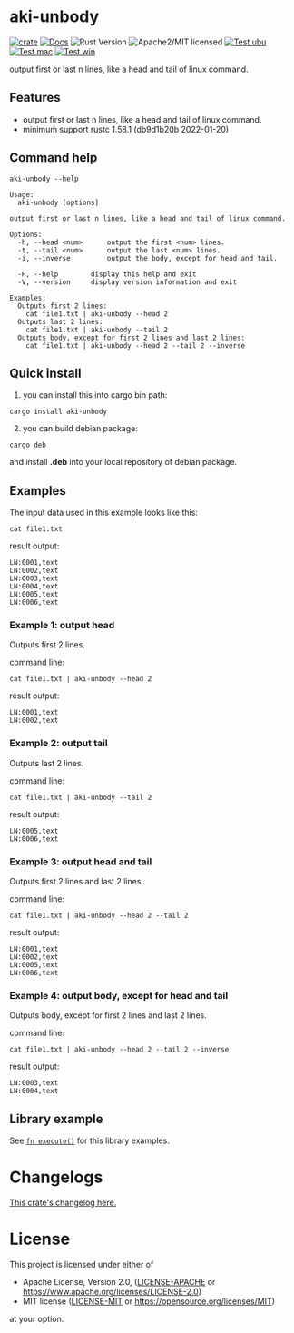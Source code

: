 # aki-unbody

[![crate][crate-image]][crate-link]
[![Docs][docs-image]][docs-link]
![Rust Version][rustc-image]
![Apache2/MIT licensed][license-image]
[![Test ubu][test-ubuntu-image]][test-ubuntu-link]
[![Test mac][test-windows-image]][test-windows-link]
[![Test win][test-macos-image]][test-macos-link]

output first or last n lines, like a head and tail of linux command.

## Features

- output first or last n lines, like a head and tail of linux command.
- minimum support rustc 1.58.1 (db9d1b20b 2022-01-20)

## Command help

```
aki-unbody --help
```

```
Usage:
  aki-unbody [options]

output first or last n lines, like a head and tail of linux command.

Options:
  -h, --head <num>      output the first <num> lines.
  -t, --tail <num>      output the last <num> lines.
  -i, --inverse         output the body, except for head and tail.

  -H, --help        display this help and exit
  -V, --version     display version information and exit

Examples:
  Outputs first 2 lines:
    cat file1.txt | aki-unbody --head 2
  Outputs last 2 lines:
    cat file1.txt | aki-unbody --tail 2
  Outputs body, except for first 2 lines and last 2 lines:
    cat file1.txt | aki-unbody --head 2 --tail 2 --inverse
```

## Quick install

1. you can install this into cargo bin path:

```
cargo install aki-unbody
```

2. you can build debian package:

```
cargo deb
```

and install **.deb** into your local repository of debian package.

## Examples

The input data used in this example looks like this:

```
cat file1.txt
```

result output:
```
LN:0001,text
LN:0002,text
LN:0003,text
LN:0004,text
LN:0005,text
LN:0006,text
```

### Example 1: output head

Outputs first 2 lines.

command line:
```
cat file1.txt | aki-unbody --head 2
```

result output:
```
LN:0001,text
LN:0002,text
```

### Example 2: output tail

Outputs last 2 lines.

command line:
```
cat file1.txt | aki-unbody --tail 2
```

result output:
```
LN:0005,text
LN:0006,text
```

### Example 3: output head and tail

Outputs first 2 lines and last 2 lines.

command line:
```
cat file1.txt | aki-unbody --head 2 --tail 2
```

result output:
```
LN:0001,text
LN:0002,text
LN:0005,text
LN:0006,text
```

### Example 4: output body, except for head and tail

Outputs body, except for first 2 lines and last 2 lines.

command line:
```
cat file1.txt | aki-unbody --head 2 --tail 2 --inverse
```

result output:
```
LN:0003,text
LN:0004,text
```

## Library example

See [`fn execute()`] for this library examples.

[`fn execute()`]: crate::execute

# Changelogs

[This crate's changelog here.](https://github.com/aki-akaguma/aki-unbody/blob/main/CHANGELOG.md)

# License

This project is licensed under either of

 * Apache License, Version 2.0, ([LICENSE-APACHE](LICENSE-APACHE) or
   https://www.apache.org/licenses/LICENSE-2.0)
 * MIT license ([LICENSE-MIT](LICENSE-MIT) or
   https://opensource.org/licenses/MIT)

at your option.

[//]: # (badges)

[crate-image]: https://img.shields.io/crates/v/aki-unbody.svg
[crate-link]: https://crates.io/crates/aki-unbody
[docs-image]: https://docs.rs/aki-unbody/badge.svg
[docs-link]: https://docs.rs/aki-unbody/
[rustc-image]: https://img.shields.io/badge/rustc-1.58+-blue.svg
[license-image]: https://img.shields.io/badge/license-Apache2.0/MIT-blue.svg
[test-ubuntu-image]: https://github.com/aki-akaguma/aki-unbody/actions/workflows/test-ubuntu.yml/badge.svg
[test-ubuntu-link]: https://github.com/aki-akaguma/aki-unbody/actions/workflows/test-ubuntu.yml
[test-macos-image]: https://github.com/aki-akaguma/aki-unbody/actions/workflows/test-macos.yml/badge.svg
[test-macos-link]: https://github.com/aki-akaguma/aki-unbody/actions/workflows/test-macos.yml
[test-windows-image]: https://github.com/aki-akaguma/aki-unbody/actions/workflows/test-windows.yml/badge.svg
[test-windows-link]: https://github.com/aki-akaguma/aki-unbody/actions/workflows/test-windows.yml
